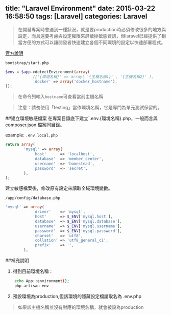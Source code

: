 title: "Laravel Environment"
date: 2015-03-22 16:58:50
tags: [Laravel]
categories: Laravel
---

>在開發專案時會遇到一種狀況，就是要production時必須修改很多的地方與設定，而且還要考慮與設定權限來屏蔽掉敏感資訊，但laravel已經提供了相當方便的方式可以讓開發者快速建立各個不同環境的設定以快速部署程式。

[官方說明](http://laravel.tw/docs/4.2/configuration)

`bootstrap/start.php`
``` php
$env = $app->detectEnvironment(array(
            //'{環境名稱}' => array( '{主機名稱1}' , '{主機名稱2}' ),
            'docker' => array('docker_hostname'),
));
```

>在命令列輸入`hostname`可查看當前主機名稱

>注意：請勿使用「testing」當作環境名稱，它是專門為單元測試保留的。

##建立環境敏感檔案
在專案目錄底下建立`.env.{環境名稱}.php，一般而言與 composer.json 檔案同目錄。

example:
`.env.local.php`
``` php
return array(
        'mysql' => array(
            'host'      => 'localhost',
            'database'  => 'member_center',
            'username'  => 'homestead',
            'password'  => 'secret',
        ),
);
```

建立敏感檔案後，修改原有設定來讀取全域環境變數。

`/app/config/database.php`
``` php
'mysql' => array(
            'driver'    => 'mysql',
            'host'      => $_ENV['mysql.host'],
            'database'  => $_ENV['mysql.database'],
            'username'  => $_ENV['mysql.username'],
            'password'  => $_ENV['mysql.password'],
            'charset'   => 'utf8',
            'collation' => 'utf8_general_ci',
            'prefix'    => '',
        ),
```

##補充說明
1. 得到目前環境名稱：
``` bash
    echo App::environment();
    php artisan env
```

2. 預設環境為production,但該環境的隱藏設定檔請取名為 .env.php

>如果該主機名稱並沒有對應的環境名稱，就會被設為production